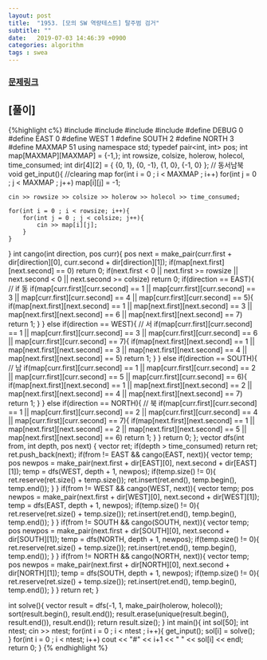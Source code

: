 ```yaml
---
layout: post
title:  "1953. [모의 SW 역량테스트] 탈주범 검거"
subtitle: ""
date:   2019-07-03 14:46:39 +0900
categories: algorithm
tags : swea
---
```

### [문제링크]({{"https://swexpertacademy.com/main/code/problem/problemDetail.do?contestProbId=AV5PpLlKAQ4DFAUq"}})


## [풀이]

{%highlight c%}
#include <iostream>
#include <vector>
#include <utility>
#include <algorithm>
#define DEBUG 0
#define EAST  0
#define WEST  1
#define SOUTH 2
#define NORTH 3
#define MAXMAP 51
using namespace std;
typedef pair<int, int> pos;
int map[MAXMAP][MAXMAP] = {-1,};
int rowsize, colsize, holerow, holecol, time_consumed;
int dir[4][2] = { {0, 1}, {0, -1}, {1, 0}, {-1, 0} }; // 동서남북
void get_input(){
	//clearing map
	for(int i = 0 ; i < MAXMAP ; i++)
		for(int j = 0 ; j < MAXMAP ; j++)
			map[i][j] = -1;

	cin >> rowsize >> colsize >> holerow >> holecol >> time_consumed;
	
	for(int i = 0 ; i < rowsize; i++){
		for(int j = 0 ; j < colsize; j++){
			cin >> map[i][j];
		}
	}
}
int cango(int direction, pos curr){
	pos next = make_pair(curr.first + dir[direction][0], curr.second + dir[direction][1]);
	if(map[next.first][next.second] == 0)
		return 0;
	if(next.first < 0 || next.first >= rowsize || next.second < 0 || next.second >= colsize)
		return 0;
	if(direction == EAST){ // if 동 
		if(map[curr.first][curr.second] == 1 || map[curr.first][curr.second] == 3
			|| map[curr.first][curr.second] == 4 || map[curr.first][curr.second] == 5){
			if(map[next.first][next.second] == 1 || map[next.first][next.second] == 3
				|| map[next.first][next.second] == 6 || map[next.first][next.second] == 7)
				return 1;
		}
	}
	else if(direction == WEST){ // 서
		if(map[curr.first][curr.second] == 1 || map[curr.first][curr.second] == 3
			|| map[curr.first][curr.second] == 6 || map[curr.first][curr.second] == 7){
			if(map[next.first][next.second] == 1 || map[next.first][next.second] == 3
				|| map[next.first][next.second] == 4 || map[next.first][next.second] == 5)
				return 1;
		}
	}
	else if(direction == SOUTH){ // 남 
		if(map[curr.first][curr.second] == 1 || map[curr.first][curr.second] == 2 
			|| map[curr.first][curr.second] == 5 || map[curr.first][curr.second] == 6){
			if(map[next.first][next.second] == 1 || map[next.first][next.second] == 2
				|| map[next.first][next.second] == 4 || map[next.first][next.second] == 7)
			return 1;
		}
	}
	else if(direction == NORTH){ // 북
		if(map[curr.first][curr.second] == 1 || map[curr.first][curr.second] == 2 
			|| map[curr.first][curr.second] == 4 || map[curr.first][curr.second] == 7){
			if(map[next.first][next.second] == 1 || map[next.first][next.second] == 2
				|| map[next.first][next.second] == 5 || map[next.first][next.second] == 6)
			return 1;
		}
	}
	return 0;
};
vector<pos> dfs(int from, int depth, pos next) {
	vector<pos> ret;
	if(depth > time_consumed)
		return ret;
	ret.push_back(next);
	if(from != EAST && cango(EAST, next)){
		vector<pos> temp;
		pos newpos = make_pair(next.first + dir[EAST][0], next.second + dir[EAST][1]);
		temp = dfs(WEST, depth + 1, newpos);
		if(temp.size() != 0){
			ret.reserve(ret.size() + temp.size());
			ret.insert(ret.end(), temp.begin(), temp.end());
		}
	}
	if(from != WEST && cango(WEST, next)){
		vector<pos> temp;
		pos newpos = make_pair(next.first + dir[WEST][0], next.second + dir[WEST][1]);
		temp = dfs(EAST, depth + 1, newpos);
		if(temp.size() != 0){
			ret.reserve(ret.size() + temp.size());
			ret.insert(ret.end(), temp.begin(), temp.end());
		}
	}
	if(from != SOUTH && cango(SOUTH, next)){
		vector<pos> temp;
		pos newpos = make_pair(next.first + dir[SOUTH][0], next.second + dir[SOUTH][1]);
		temp = dfs(NORTH, depth + 1, newpos);
		if(temp.size() != 0){
			ret.reserve(ret.size() + temp.size());
			ret.insert(ret.end(), temp.begin(), temp.end());
		}
	}
	if(from != NORTH && cango(NORTH, next)){
		vector<pos> temp;
		pos newpos = make_pair(next.first + dir[NORTH][0], next.second + dir[NORTH][1]);
		temp = dfs(SOUTH, depth + 1, newpos);
		if(temp.size() != 0){
			ret.reserve(ret.size() + temp.size());
			ret.insert(ret.end(), temp.begin(), temp.end());
		}
	}
	return ret;
}

int solve(){
	vector<pos> result = dfs(-1, 1, make_pair(holerow, holecol));
	sort(result.begin(), result.end());
	result.erase(unique(result.begin(), result.end()), result.end());
	return result.size();
}
int main(){
	int sol[50];
	int ntest;
	cin >> ntest;
	for(int i = 0 ; i < ntest ; i++){
		get_input();
		sol[i] = solve();
	}
	for(int i = 0 ; i < ntest; i++)
		cout << "#" << i+1 << " " << sol[i] << endl;
	return 0;
}
{% endhighlight %}